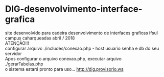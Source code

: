 # DIG-desenvolvimento-interface-grafica<br />
site desenvolvido para cadeira desenvolvimento de interfaces graficas ifsul campus caharqueadas abril / 2018<br />
ATENÇÃO!!!<br />
configurar arquivo ./includes/conexao.php - host usuario senha e db do seu servidor<br />
Apos configurar o arquivo conexao.php, executar arquivo ./gerarTabelas.php<br />
o sistema estará pronto para uso...
http://dig.provisorio.ws
